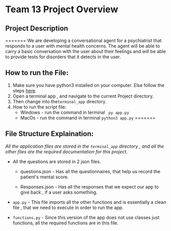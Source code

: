 # Team 13 Project Overview

## Project Description

=======
We are developing a conversational agent for a psychiatrist that responds to a user with mental health concerns. The agent will be able to carry a basic conversation with the user about their feelings and will be able to provide tests for disorders that it detects in the user.


## How to run the File:

1. Make sure you have python3 installed on your computer. Else follow the steps [here](https://www.python.org/downloads/).
2. Open a terminal app , and navigate to the current Project directory.
3. Then change into the``terminal_app`` directory.
4. How to run the script file:
   - Windows - run the command in terminal ``` py app.py```
   - MacOs - run the command in terminal ```python3 app.py```
=======

## File Structure Explaination:

*All the application files are stored in the ``terminal_app`` directory , and all the other files are the required documentation for this project.*

- All the questions are stored in 2 json files.


  - questions.json - Has all the questionnaires, that help us record the patient's mental score.

  - Responses.json - Has all the responses that we expect our app to give back , if a user asks something.

- ```app.py``` - This file imports all the other functions and is essentially a clean file , that we need to execute in order to run the app.

- ```functions.py``` - Since this version of the app does not use classes just functions, all the required functions are in this file.

